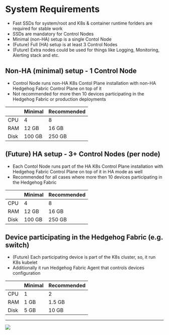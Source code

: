 <!--@@joggrdoc@@-->
<!-- @joggr:version(v1):end -->
<!-- @joggr:warning:start -->
<!-- 
  _   _   _    __        __     _      ____    _   _   ___   _   _    ____     _   _   _ 
 | | | | | |   \ \      / /    / \    |  _ \  | \ | | |_ _| | \ | |  / ___|   | | | | | |
 | | | | | |    \ \ /\ / /    / _ \   | |_) | |  \| |  | |  |  \| | | |  _    | | | | | |
 |_| |_| |_|     \ V  V /    / ___ \  |  _ <  | |\  |  | |  | |\  | | |_| |   |_| |_| |_|
 (_) (_) (_)      \_/\_/    /_/   \_\ |_| \_\ |_| \_| |___| |_| \_|  \____|   (_) (_) (_)
                                                              
This document is managed by Joggr. Editing this document could break Joggr's core features, i.e. our 
ability to auto-maintain this document. Please use the Joggr editor to edit this document 
(link at bottom of the page).
-->
<!-- @joggr:warning:end -->
# System Requirements

- Fast SSDs for system/root and K8s & container runtime forlders are required for stable work
- SSDs are mandatory for Control Nodes
- Minimal (non-HA) setup is a single Contol Node
- (Future) Full (HA) setup is at least 3 Control Nodes
- (Future) Extra nodes could be used for things like Logging, Monitoring, Alerting stack and etc.

## Non-HA (minimal) setup - 1 Control Node

- Control Node runs non-HA K8s Contol Plane installation with non-HA Hedgehog Fabric Control Plane on top of it
- Not recommended for more then 10 devices participating in the Hedgehog Fabric or production deployments

|      | Minimal | Recommended |
| ---- | ------- | ----------- |
| CPU  | 4       | 8           |
| RAM  | 12 GB   | 16 GB       |
| Disk | 100 GB  | 250 GB      |

## (Future) HA setup - 3+ Control Nodes (per node)

- Each Contol Node runs part of the HA K8s Control Plane installation with Hedgehog Fabric Control Plane on top of it in
  HA mode as well
- Recommended for all cases where more then 10 devices participating in the Hedgehog Fabric

|      | Minimal | Recommended |
| ---- | ------- | ----------- |
| CPU  | 4       | 8           |
| RAM  | 12 GB   | 16 GB       |
| Disk | 100 GB  | 250 GB      |

## Device participating in the Hedgehog Fabric (e.g. switch)

- (Future) Each participating device is part of the K8s cluster, so, it run K8s kubelet
- Additionally it run Hedgehog Fabric Agent that controls devices configuration

|      | Minimal | Recommended |
| ---- | ------- | ----------- |
| CPU  | 1       | 2           |
| RAM  | 1 GB    | 1.5 GB      |
| Disk | 5 GB    | 10 GB       |

<!-- @joggr:editLink(e5647ea8-4fef-4251-9a78-97e353abe161):start -->
---
<a href="https://app.joggr.io/app/documents/e5647ea8-4fef-4251-9a78-97e353abe161/edit" alt="Edit doc on Joggr">
  <img src="https://storage.googleapis.com/joggr-public-assets/github/badges/edit-document-badge.svg" />
</a>
<!-- @joggr:editLink(e5647ea8-4fef-4251-9a78-97e353abe161):end -->